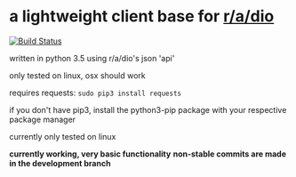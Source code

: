 # **a lightweight client base for [r/a/dio](https://r-a-d.io)** 

[![Build Status](https://travis-ci.org/solinium/r-a-d.io-base.svg?branch=master)](https://travis-ci.org/solinium/r-a-d.io-base)

written in python 3.5 using r/a/dio's json 'api'

only tested on linux, osx should work

requires requests:
`sudo pip3 install requests`

if you don't have pip3, install the python3-pip package with your respective package manager

currently only tested on linux

**currently working, very basic functionality**
**non-stable commits are made in the development branch**